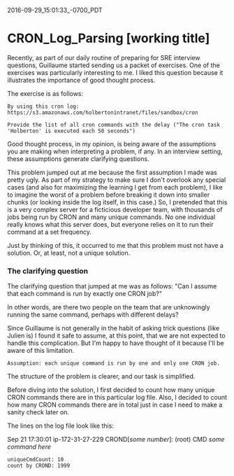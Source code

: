 2016-09-29_15:01:33_-0700_PDT
# CRON_Log_Parsing [working title]

Recently, as part of our daily routine of preparing for SRE interview
questions, Guillaume started sending us a packet of exercises. One of
the exercises was particularly interesting to me. I liked this
question because it illustrates the importance of good thought process.

The exercise is as follows:

```
By using this cron log:
https://s3.amazonaws.com/holbertonintranet/files/sandbox/cron

Provide the list of all cron commands with the delay ("The cron task
'Holberton' is executed each 50 seconds")
```
Good thought process, in my opinion, is being aware of the assumptions
you are making when interpreting a problem, if any. In an interview
setting, these assumptions generate clarifying questions.

This problem jumped out at me because the first assumption I made was
pretty ugly. As part of my strategy to make sure I don't overlook any
special cases (and also for maximizing the learning I get from each
problem), I like to imagine the worst of a problem before breaking it
down into smaller chunks (or looking inside the log itself, in this
case.)  So, I pretended that this is a very complex server for a
ficticious developer team, with thousands of jobs being run by CRON
and many unique commands. No one individual really knows what this
server does, but everyone relies on it to run their command at a set
frequency.

Just by thinking of this, it occurred to me that this problem must not
have a solution. Or, at least, not a unique solution.

### The clarifying question

The clarifying question that jumped at me was as follows: "Can I
assume that each command is run by exactly one CRON job?"

In other words, are there two people on the team that are unknowingly
running the same command, perhaps with different delays?

Since Guillaume is not generally in the habit of asking trick
questions (like Julien is) I found it safe to assume, at this point,
that we are not expected to handle this complication. But I'm happy to
have thought of it because I'll be aware of this limitation.

```
Assumption: each unique command is run by one and only one CRON job.
```

The structure of the problem is clearer, and our task is simplified.

Before diving into the solution, I first decided to count how many
unique CRON commands there are in this particular log file. Also, I
decided to count how many CRON commands there are in total just in
case I need to make a sanity check later on.

The lines on the log file look like this:

Sep 21 17:30:01 ip-172-31-27-229 CROND[_some number_]: (root) CMD _some command here_

```
uniqueCmdCount: 10
count by CROND: 1999
```